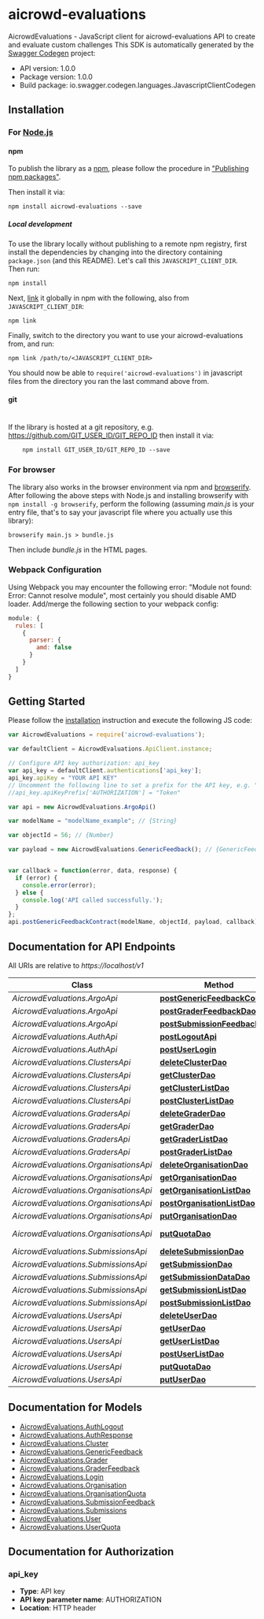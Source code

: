# aicrowd-evaluations

AicrowdEvaluations - JavaScript client for aicrowd-evaluations
API to create and evaluate custom challenges
This SDK is automatically generated by the [Swagger Codegen](https://github.com/swagger-api/swagger-codegen) project:

- API version: 1.0.0
- Package version: 1.0.0
- Build package: io.swagger.codegen.languages.JavascriptClientCodegen

## Installation

### For [Node.js](https://nodejs.org/)

#### npm

To publish the library as a [npm](https://www.npmjs.com/),
please follow the procedure in ["Publishing npm packages"](https://docs.npmjs.com/getting-started/publishing-npm-packages).

Then install it via:

```shell
npm install aicrowd-evaluations --save
```

##### Local development

To use the library locally without publishing to a remote npm registry, first install the dependencies by changing 
into the directory containing `package.json` (and this README). Let's call this `JAVASCRIPT_CLIENT_DIR`. Then run:

```shell
npm install
```

Next, [link](https://docs.npmjs.com/cli/link) it globally in npm with the following, also from `JAVASCRIPT_CLIENT_DIR`:

```shell
npm link
```

Finally, switch to the directory you want to use your aicrowd-evaluations from, and run:

```shell
npm link /path/to/<JAVASCRIPT_CLIENT_DIR>
```

You should now be able to `require('aicrowd-evaluations')` in javascript files from the directory you ran the last 
command above from.

#### git
#
If the library is hosted at a git repository, e.g.
https://github.com/GIT_USER_ID/GIT_REPO_ID
then install it via:

```shell
    npm install GIT_USER_ID/GIT_REPO_ID --save
```

### For browser

The library also works in the browser environment via npm and [browserify](http://browserify.org/). After following
the above steps with Node.js and installing browserify with `npm install -g browserify`,
perform the following (assuming *main.js* is your entry file, that's to say your javascript file where you actually 
use this library):

```shell
browserify main.js > bundle.js
```

Then include *bundle.js* in the HTML pages.

### Webpack Configuration

Using Webpack you may encounter the following error: "Module not found: Error:
Cannot resolve module", most certainly you should disable AMD loader. Add/merge
the following section to your webpack config:

```javascript
module: {
  rules: [
    {
      parser: {
        amd: false
      }
    }
  ]
}
```

## Getting Started

Please follow the [installation](#installation) instruction and execute the following JS code:

```javascript
var AicrowdEvaluations = require('aicrowd-evaluations');

var defaultClient = AicrowdEvaluations.ApiClient.instance;

// Configure API key authorization: api_key
var api_key = defaultClient.authentications['api_key'];
api_key.apiKey = "YOUR API KEY"
// Uncomment the following line to set a prefix for the API key, e.g. "Token" (defaults to null)
//api_key.apiKeyPrefix['AUTHORIZATION'] = "Token"

var api = new AicrowdEvaluations.ArgoApi()

var modelName = "modelName_example"; // {String} 

var objectId = 56; // {Number} 

var payload = new AicrowdEvaluations.GenericFeedback(); // {GenericFeedback} 


var callback = function(error, data, response) {
  if (error) {
    console.error(error);
  } else {
    console.log('API called successfully.');
  }
};
api.postGenericFeedbackContract(modelName, objectId, payload, callback);

```

## Documentation for API Endpoints

All URIs are relative to *https://localhost/v1*

Class | Method | HTTP request | Description
------------ | ------------- | ------------- | -------------
*AicrowdEvaluations.ArgoApi* | [**postGenericFeedbackContract**](docs/ArgoApi.md#postGenericFeedbackContract) | **POST** /argo/{model_name}/{object_id} | 
*AicrowdEvaluations.ArgoApi* | [**postGraderFeedbackDao**](docs/ArgoApi.md#postGraderFeedbackDao) | **POST** /argo/graders/{grader_id} | 
*AicrowdEvaluations.ArgoApi* | [**postSubmissionFeedbackDao**](docs/ArgoApi.md#postSubmissionFeedbackDao) | **POST** /argo/submissions/{submission_id} | 
*AicrowdEvaluations.AuthApi* | [**postLogoutApi**](docs/AuthApi.md#postLogoutApi) | **POST** /auth/logout | 
*AicrowdEvaluations.AuthApi* | [**postUserLogin**](docs/AuthApi.md#postUserLogin) | **POST** /auth/login | 
*AicrowdEvaluations.ClustersApi* | [**deleteClusterDao**](docs/ClustersApi.md#deleteClusterDao) | **DELETE** /clusters/{cluster_id} | 
*AicrowdEvaluations.ClustersApi* | [**getClusterDao**](docs/ClustersApi.md#getClusterDao) | **GET** /clusters/{cluster_id} | 
*AicrowdEvaluations.ClustersApi* | [**getClusterListDao**](docs/ClustersApi.md#getClusterListDao) | **GET** /clusters/ | 
*AicrowdEvaluations.ClustersApi* | [**postClusterListDao**](docs/ClustersApi.md#postClusterListDao) | **POST** /clusters/ | 
*AicrowdEvaluations.GradersApi* | [**deleteGraderDao**](docs/GradersApi.md#deleteGraderDao) | **DELETE** /graders/{grader_id} | 
*AicrowdEvaluations.GradersApi* | [**getGraderDao**](docs/GradersApi.md#getGraderDao) | **GET** /graders/{grader_id} | 
*AicrowdEvaluations.GradersApi* | [**getGraderListDao**](docs/GradersApi.md#getGraderListDao) | **GET** /graders/ | 
*AicrowdEvaluations.GradersApi* | [**postGraderListDao**](docs/GradersApi.md#postGraderListDao) | **POST** /graders/ | 
*AicrowdEvaluations.OrganisationsApi* | [**deleteOrganisationDao**](docs/OrganisationsApi.md#deleteOrganisationDao) | **DELETE** /organisations/{organisation_id} | 
*AicrowdEvaluations.OrganisationsApi* | [**getOrganisationDao**](docs/OrganisationsApi.md#getOrganisationDao) | **GET** /organisations/{organisation_id} | 
*AicrowdEvaluations.OrganisationsApi* | [**getOrganisationListDao**](docs/OrganisationsApi.md#getOrganisationListDao) | **GET** /organisations/ | 
*AicrowdEvaluations.OrganisationsApi* | [**postOrganisationListDao**](docs/OrganisationsApi.md#postOrganisationListDao) | **POST** /organisations/ | 
*AicrowdEvaluations.OrganisationsApi* | [**putOrganisationDao**](docs/OrganisationsApi.md#putOrganisationDao) | **PUT** /organisations/{organisation_id} | 
*AicrowdEvaluations.OrganisationsApi* | [**putQuotaDao**](docs/OrganisationsApi.md#putQuotaDao) | **PUT** /organisations/addquota/{organisation_id} | 
*AicrowdEvaluations.SubmissionsApi* | [**deleteSubmissionDao**](docs/SubmissionsApi.md#deleteSubmissionDao) | **DELETE** /submissions/{submission_id} | 
*AicrowdEvaluations.SubmissionsApi* | [**getSubmissionDao**](docs/SubmissionsApi.md#getSubmissionDao) | **GET** /submissions/{submission_id} | 
*AicrowdEvaluations.SubmissionsApi* | [**getSubmissionDataDao**](docs/SubmissionsApi.md#getSubmissionDataDao) | **GET** /submissions/{submission_id}/data | 
*AicrowdEvaluations.SubmissionsApi* | [**getSubmissionListDao**](docs/SubmissionsApi.md#getSubmissionListDao) | **GET** /submissions/ | 
*AicrowdEvaluations.SubmissionsApi* | [**postSubmissionListDao**](docs/SubmissionsApi.md#postSubmissionListDao) | **POST** /submissions/ | 
*AicrowdEvaluations.UsersApi* | [**deleteUserDao**](docs/UsersApi.md#deleteUserDao) | **DELETE** /users/{user_id} | 
*AicrowdEvaluations.UsersApi* | [**getUserDao**](docs/UsersApi.md#getUserDao) | **GET** /users/{user_id} | 
*AicrowdEvaluations.UsersApi* | [**getUserListDao**](docs/UsersApi.md#getUserListDao) | **GET** /users/ | 
*AicrowdEvaluations.UsersApi* | [**postUserListDao**](docs/UsersApi.md#postUserListDao) | **POST** /users/ | 
*AicrowdEvaluations.UsersApi* | [**putQuotaDao**](docs/UsersApi.md#putQuotaDao) | **PUT** /users/addquota/{user_id} | 
*AicrowdEvaluations.UsersApi* | [**putUserDao**](docs/UsersApi.md#putUserDao) | **PUT** /users/{user_id} | 


## Documentation for Models

 - [AicrowdEvaluations.AuthLogout](docs/AuthLogout.md)
 - [AicrowdEvaluations.AuthResponse](docs/AuthResponse.md)
 - [AicrowdEvaluations.Cluster](docs/Cluster.md)
 - [AicrowdEvaluations.GenericFeedback](docs/GenericFeedback.md)
 - [AicrowdEvaluations.Grader](docs/Grader.md)
 - [AicrowdEvaluations.GraderFeedback](docs/GraderFeedback.md)
 - [AicrowdEvaluations.Login](docs/Login.md)
 - [AicrowdEvaluations.Organisation](docs/Organisation.md)
 - [AicrowdEvaluations.OrganisationQuota](docs/OrganisationQuota.md)
 - [AicrowdEvaluations.SubmissionFeedback](docs/SubmissionFeedback.md)
 - [AicrowdEvaluations.Submissions](docs/Submissions.md)
 - [AicrowdEvaluations.User](docs/User.md)
 - [AicrowdEvaluations.UserQuota](docs/UserQuota.md)


## Documentation for Authorization


### api_key

- **Type**: API key
- **API key parameter name**: AUTHORIZATION
- **Location**: HTTP header

